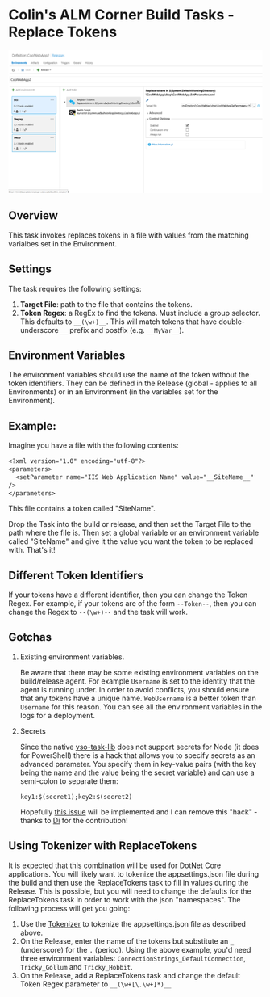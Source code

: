 # Colin's ALM Corner Build Tasks - Replace Tokens

![Replace Tokens Task](../../images/ss_replaceTokens.png)

## Overview
This task invokes replaces tokens in a file with values from the matching varialbes set in the Environment.

## Settings
The task requires the following settings:

1. **Target File**: path to the file that contains the tokens.
1. **Token Regex**: a RegEx to find the tokens. Must include a group selector. This defaults to `__(\w+)__`. This
will match tokens that have double-underscore `__` prefix and postfix (e.g. `__MyVar__`).

## Environment Variables
The environment variables should use the name of the token without the token identifiers. They can be
defined in the Release (global - applies to all Environments) or in an Environment (in the variables
set for the Environment).

## Example:
Imagine you have a file with the following contents:
```
<?xml version="1.0" encoding="utf-8"?>
<parameters>
  <setParameter name="IIS Web Application Name" value="__SiteName__" />
</parameters>  
```

This file contains a token called "SiteName".

Drop the Task into the build or release, and then set the Target File to the path where the file is. Then set
a global variable or an environment variable called "SiteName" and give it the value you want the token to be
replaced with. That's it!

## Different Token Identifiers
If your tokens have a different identifier, then you can change the Token Regex. For example, if your tokens
are of the form `--Token--`, then you can change the Regex to `--(\w+)--` and the task will work.

## Gotchas
1. Existing environment variables.

    Be aware that there may be some existing environment variables on the build/release agent. For example
`Username` is set to the identity that the agent is running under. In order to avoid conflicts, you should
ensure that any tokens have a unique name. `WebUsername` is a better token than `Username` for this reason.
You can see all the environment variables in the logs for a deployment.

1. Secrets

    Since the native [vso-task-lib](https://github.com/Microsoft/vsts-task-lib) does not support secrets for 
    Node (it does for PowerShell) there is a hack that allows you to specify secrets as an advanced parameter.
    You specify them in key-value pairs (with the key being the name and the value being the secret variable) 
    and can use a semi-colon to separate them:
    
    ```
    key1:$(secret1);key2:$(secret2)
    ```
    
    Hopefully [this issue](https://github.com/Microsoft/vsts-task-lib/issues/48) will be implemented and I can 
    remove this "hack" - thanks to [Di](https://github.com/dixu99) for the contribution!

## Using Tokenizer with ReplaceTokens
It is expected that this combination will be used for DotNet Core applications. You will likely want to tokenize the appsettings.json file during the build and then use the ReplaceTokens task to fill in
values during the Release. This is possible, but you will need to change the defaults for the ReplaceTokens task in order to work with
the json "namespaces". The following process will get you going:

1. Use the [Tokenizer](..\Tokenizer\readme.md) to tokenize the appsettings.json file as described above.
2. On the Release, enter the name of the tokens but substitute an `_` (underscore) for the `.` (period). Using the above example, you'd need three environment
variables: `ConnectionStrings_DefaultConnection`, `Tricky_Gollum` and `Tricky_Hobbit`.
3. On the Release, add a ReplaceTokens task and change the default Token Regex parameter to `__(\w+[\.\w+]*)__`